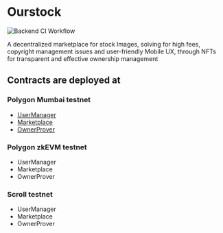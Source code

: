 # Ourstock

![Backend CI Workflow](https://github.com/ourchive-team/ourstock/actions/workflows/backend.yml/badge.svg)

A decentralized marketplace for stock Images, solving for high fees, copyright management issues and user-friendly Mobile UX, through NFTs for transparent and effective ownership management

## Contracts are deployed at

### Polygon Mumbai testnet

- [UserManager](https://mumbai.polygonscan.com/address/0x3EF4e5e3b32A5Edbbc6EeDb533b1953d9475724E)
- [Marketplace](https://mumbai.polygonscan.com/address/0xD0f1a25a068ED52F6A0B926632d6941DeD5689F2)
- [OwnerProver](https://mumbai.polygonscan.com/address/0x0E8AA980406174248B753Ca6833994E4ecfe57bF)

### Polygon zkEVM testnet

- UserManager
- Marketplace
- OwnerProver

### Scroll testnet

- UserManager
- Marketplace
- OwnerProver
